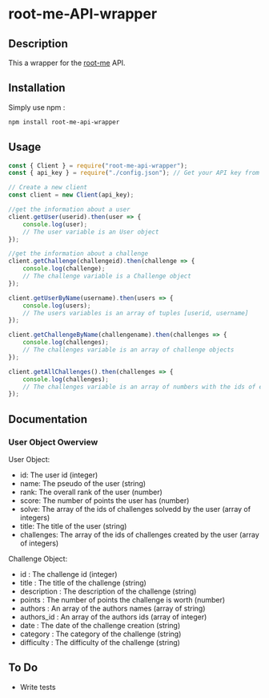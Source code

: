 # root-me-API-wrapper

## Description

This a wrapper for the [root-me](https://root-me.org) API.


## Installation

Simply use npm :

```bash
npm install root-me-api-wrapper
```

## Usage

```javascript
const { Client } = require("root-me-api-wrapper");
const { api_key } = require("./config.json"); // Get your API key from https://www.root-me.org/?page=preferences

// Create a new client
const client = new Client(api_key);

//get the information about a user
client.getUser(userid).then(user => {
    console.log(user);
    // The user variable is an User object
});

//get the information about a challenge
client.getChallenge(challengeid).then(challenge => {
    console.log(challenge);
    // The challenge variable is a Challenge object
});

client.getUserByName(username).then(users => {
    console.log(users);
    // The users variables is an array of tuples [userid, username]
});

client.getChallengeByName(challengename).then(challenges => {
    console.log(challenges);
    // The challenges variable is an array of challenge objects
});

client.getAllChallenges().then(challenges => {
    console.log(challenges);
    // The challenges variable is an array of numbers with the ids of every challenges of Root Me
});
```

## Documentation

### User Object Owerview

User Object:
* id: The user id (integer)
* name: The pseudo of the user (string)
* rank: The overall rank of the user (number)
* score: The number of points the user has (number)
* solve: The array of the ids of challenges solvedd by the user (array of integers)
* title: The title of the user (string)
* challenges: The array of the ids of challenges created by the user (array of integers)

Challenge Object:
* id : The challenge id (integer)
* title : The title of the challenge (string)
* description : The description of the challenge (string)
* points : The number of points the challenge is worth (number)
* authors : An array of the authors names (array of string)
* authors_id : An array of the authors ids (array of integer)
* date : The date of the challenge creation (string)
* category : The category of the challenge (string)
* difficulty : The difficulty of the challenge (string)

## To Do

* Write tests
